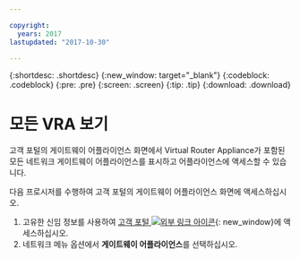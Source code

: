 ```yaml
---

copyright:
  years: 2017
lastupdated: "2017-10-30"

---
```


{:shortdesc: .shortdesc}
{:new_window: target="_blank"}
{:codeblock: .codeblock}
{:pre: .pre}
{:screen: .screen}
{:tip: .tip}
{:download: .download}

# 모든 VRA 보기

고객 포털의 게이트웨이 어플라이언스 화면에서 Virtual Router Appliance가 포함된 모든 네트워크 게이트웨이 어플라이언스를 표시하고 어플라이언스에 액세스할 수 있습니다.   

다음 프로시저를 수행하여 고객 포털의 게이트웨이 어플라이언스 화면에 액세스하십시오. 

1. 고유한 신임 정보를 사용하여 [고객 포털 ![외부 링크 아이콘](../../icons/launch-glyph.svg "외부 링크 아이콘")](https://control.softlayer.com/){: new_window}에 액세스하십시오. 
2. 네트워크 메뉴 옵션에서 **게이트웨이 어플라이언스**를 선택하십시오. 
